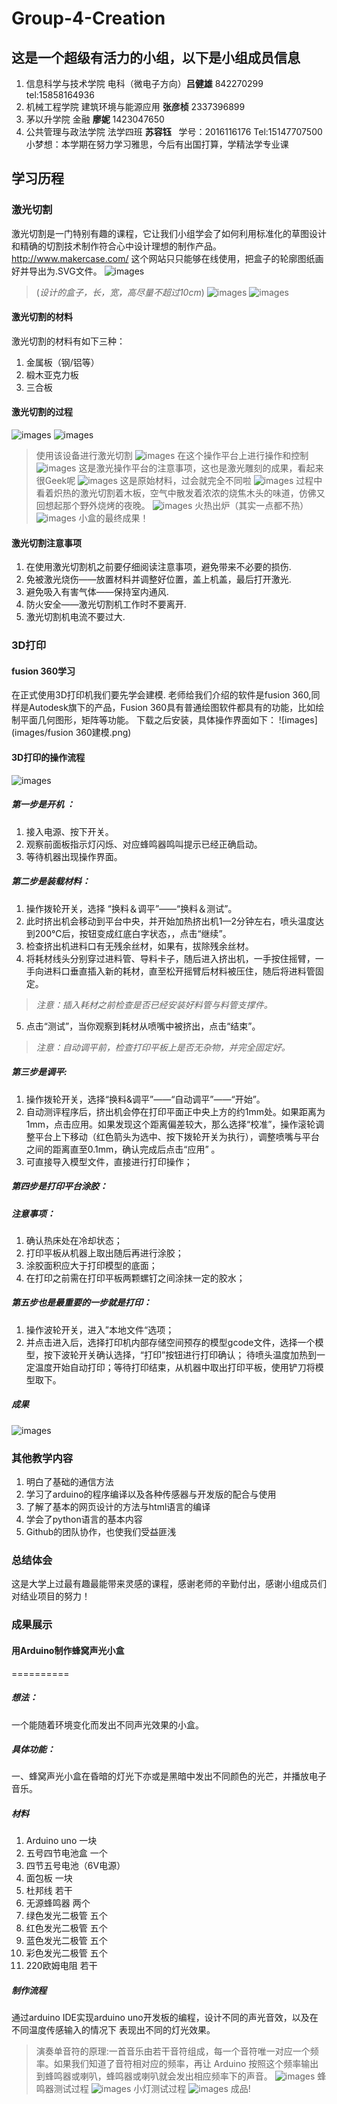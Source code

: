 Group-4-Creation
==========

## 这是一个超级有活力的小组，以下是小组成员信息

1. 信息科学与技术学院 电科（微电子方向）**吕健雄** 842270299 tel:15858164936
2. 机械工程学院 建筑环境与能源应用 **张彦桢** 2337396899
3. 茅以升学院 金融 **廖妮** 1423047650
4. 公共管理与政法学院 法学四班 **苏容钰**   学号：2016116176 Tel:15147707500 小梦想：本学期在努力学习雅思，今后有出国打算，学精法学专业课

## 学习历程

### 激光切割
激光切割是一门特别有趣的课程，它让我们小组学会了如何利用标准化的草图设计和精确的切割技术制作符合心中设计理想的制作产品。
http://www.makercase.com/ 
这个网站只只能够在线使用，把盒子的轮廓图纸画好并导出为.SVG文件。
![images](images/盒子轮廓图.png)
> (*设计的盒子，长，宽，高尽量不超过10cm*)
![images](images/盒子的设计图.png)
![images](images/最后一步.png)
#### 激光切割的材料
激光切割的材料有如下三种：
1. 金属板（钢/铝等）
2. 椴木亚克力板
3. 三合板
#### 激光切割的过程
![images](images/激光切割机.jpg)
![images](images/激光切割机2.jpg)
> 使用该设备进行激光切割
![images](images/激光切割机操作平台.jpg)
> 在这个操作平台上进行操作和控制
![images](images/激光切割注意事项.jpg)
> 这是激光操作平台的注意事项，这也是激光雕刻的成果，看起来很Geek呢
![images](images/激光切割材料.jpg)
> 这是原始材料，过会就完全不同啦
![images](images/激光切割过程.jpg)
> 过程中看着炽热的激光切割着木板，空气中散发着浓浓的烧焦木头的味道，仿佛又回想起那个野外烧烤的夜晚。
![images](images/激光切割平时作业.jpg)
> 火热出炉（其实一点都不热）
![images](images/未亮灯的初始外壳模型.jpg)
> 小盒的最终成果！
#### 激光切割注意事项
1. 在使用激光切割机之前要仔细阅读注意事项，避免带来不必要的损伤.
2. 免被激光烧伤——放置材料并调整好位置，盖上机盖，最后打开激光.
3. 避免吸入有害气体——保持室内通风.                        
4. 防火安全——激光切割机工作时不要离开.
5. 激光切割机电流不要过大.

### 3D打印
#### fusion 360学习
在正式使用3D打印机我们要先学会建模.
老师给我们介绍的软件是fusion 360,同样是Autodesk旗下的产品，Fusion 360具有普通绘图软件都具有的功能，比如绘制平面几何图形，矩阵等功能。
下载之后安装，具体操作界面如下：
![images](images/fusion 360建模.png)
#### 3D打印的操作流程
![images](images/3D打印机近观.jpg)
##### 第一步是开机 ：
1. 接入电源、按下开关。
2. 观察前面板指示灯闪烁、对应蜂鸣器鸣叫提示已经正确启动。
3. 等待机器出现操作界面。

##### 第二步是装载材料：
1. 操作拨轮开关，选择 “换料＆调平”——“换料＆测试”。
2. 此时挤出机会移动到平台中央，并开始加热挤出机1—2分钟左右，喷头温度达到200℃后，按钮变成红底白字状态，，点击“继续”。
3. 检查挤出机进料口有无残余丝材，如果有，拔除残余丝材。
4. 将耗材线头分别穿过进料管、导料卡子，随后进入挤出机，一手按住摇臂，一手向进料口垂直插入新的耗材，直至松开摇臂后材料被压住，随后将进料管固定。
> *注意：插入耗材之前检查是否已经安装好料管与料管支撑件。*
5. 点击“测试”，当你观察到耗材从喷嘴中被挤出，点击“结束”。
> *注意：自动调平前，检查打印平板上是否无杂物，并完全固定好。*

##### 第三步是调平:
1. 操作拨轮开关，选择“换料&调平”——“自动调平”——“开始”。
2. 自动测评程序后，挤出机会停在打印平面正中央上方的约1mm处。如果距离为1mm，点击应用。如果发现这个距离偏差较大，那么选择“校准”，操作滚轮调整平台上下移动（红色箭头为选中、按下拨轮开关为执行），调整喷嘴与平台之间的距离直至0.1mm，确认完成后点击“应用” 。
3. 可直接导入模型文件，直接进行打印操作；

##### 第四步是打印平台涂胶：
##### 注意事项：
1. 确认热床处在冷却状态；
2. 打印平板从机器上取出随后再进行涂胶；
3. 涂胶面积应大于打印模型的底面；
4. 在打印之前需在打印平板两颗螺钉之间涂抹一定的胶水；

##### 第五步也是最重要的一步就是打印：
1. 操作波轮开关，进入”本地文件“选项；
2. 并点击进入后，选择打印机内部存储空间预存的模型gcode文件，选择一个模型，按下波轮开关确认选择，“打印”按钮进行打印确认； 待喷头温度加热到一定温度开始自动打印；等待打印结束，从机器中取出打印平板，使用铲刀将模型取下。
##### 成果
![images](images/3D打印ardiuno外壳.jpg)
### 其他教学内容
1. 明白了基础的通信方法
2. 学习了arduino的程序编译以及各种传感器与开发版的配合与使用
3. 了解了基本的网页设计的方法与html语言的编译 
4. 学会了python语言的基本内容
5. Github的团队协作，也使我们受益匪浅

### 总结体会
这是大学上过最有趣最能带来灵感的课程，感谢老师的辛勤付出，感谢小组成员们对结业项目的努力！
### 成果展示
#### 用Arduino制作蜂窝声光小盒
==========
##### 想法：
一个能随着环境变化而发出不同声光效果的小盒。
##### 具体功能：
一、蜂窝声光小盒在昏暗的灯光下亦或是黑暗中发出不同颜色的光芒，并播放电子音乐。
##### 材料
1. Arduino uno 一块
2. 五号四节电池盒 一个
3. 四节五号电池（6V电源）
4. 面包板 一块
5. 杜邦线 若干
6. 无源蜂鸣器 两个
7. 绿色发光二极管 五个
8. 红色发光二极管 五个
9. 蓝色发光二极管 五个
10. 彩色发光二极管 五个
11. 220欧姆电阻 若干

##### 制作流程
通过arduino IDE实现arduino uno开发板的编程，设计不同的声光音效，以及在不同温度传感输入的情况下 表现出不同的灯光效果。
>演奏单音符的原理:一首音乐由若干音符组成，每一个音符唯一对应一个频率。如果我们知道了音符相对应的频率，再让 Arduino 按照这个频率输出到蜂鸣器或喇叭，蜂鸣器或喇叭就会发出相应频率下的声音。
![images](images/蜂鸣器测试.jpg)
>蜂鸣器测试过程
![images](images/小灯测试.jpg)
>小灯测试过程
![images](images/成品.jpg)
>成品!

